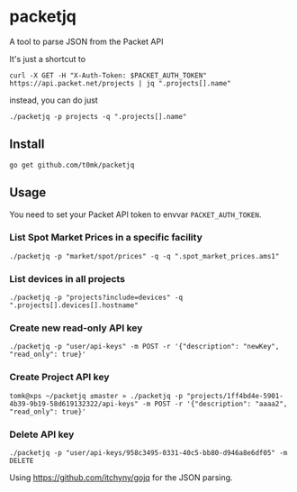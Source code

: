 # packetjq

A tool to parse JSON from the Packet API

It's just a shortcut to

```
curl -X GET -H "X-Auth-Token: $PACKET_AUTH_TOKEN" https://api.packet.net/projects | jq ".projects[].name"
```

instead, you can do just

```
./packetjq -p projects -q ".projects[].name"
```

## Install

```
go get github.com/t0mk/packetjq
```

## Usage

You need to set your Packet API token to envvar `PACKET_AUTH_TOKEN`.

### List Spot Market Prices in a specific facility

```
./packetjq -p "market/spot/prices" -q -q ".spot_market_prices.ams1"
```
 
### List devices in all projects

```
./packetjq -p "projects?include=devices" -q ".projects[].devices[].hostname"
```

### Create new read-only API key

```
./packetjq -p "user/api-keys" -m POST -r '{"description": "newKey", "read_only": true}'
```

### Create Project API key

```
tomk@xps ~/packetjq ±master » ./packetjq -p "projects/1ff4bd4e-5901-4b39-9b19-58d619132322/api-keys" -m POST -r '{"description": "aaaa2", "read_only": true}'
```

### Delete API key

```
./packetjq -p "user/api-keys/958c3495-0331-40c5-bb80-d946a8e6df05" -m DELETE
```

Using https://github.com/itchyny/gojq for the JSON parsing.

